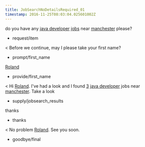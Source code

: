 ```yaml
---
title: JobSearchNoDetailsRequired_01
timestamp: 2016-11-25T08:03:04.025601002Z
---
```


do you have any [java developer](jobrole) [jobs](item_type) near [manchester](location) please?
* request/item

< Before we continue, may I please take your first name?
* prompt/first_name

[Roland](first_name)
* provide/first_name

< Hi [Roland](first_name). I've had a look and I found [3](jobcount) [java developer](jobrole) jobs near [manchester](location). Take a look
* supply/jobsearch_results

thanks
* thanks

< No problem [Roland](first_name). See you soon.
* goodbye/final
